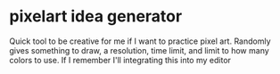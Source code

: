 # pixelart idea generator
Quick tool to be creative for me if I want to practice pixel art. Randomly gives something to draw, a resolution, time limit, and limit to how many colors to use. If I remember I'll integrating this into my editor